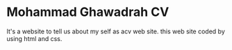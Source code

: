 # Mohammad Ghawadrah CV



It's a website to tell us about my self as acv web site.
this web site coded by using html and css.

